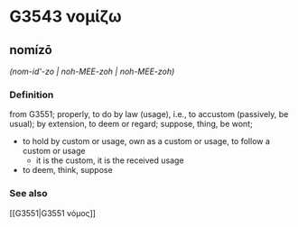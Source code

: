 # G3543 νομίζω

## nomízō

_(nom-id'-zo | noh-MEE-zoh | noh-MEE-zoh)_

### Definition

from G3551; properly, to do by law (usage), i.e., to accustom (passively, be usual); by extension, to deem or regard; suppose, thing, be wont; 

- to hold by custom or usage, own as a custom or usage, to follow a custom or usage
  - it is the custom, it is the received usage
- to deem, think, suppose

### See also

[[G3551|G3551 νόμος]]
